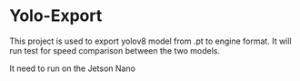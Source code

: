 # Yolo-Export

This project is used to export yolov8 model from .pt to engine format. It will run test for speed comparison between the two models.

It need to run on the Jetson Nano
